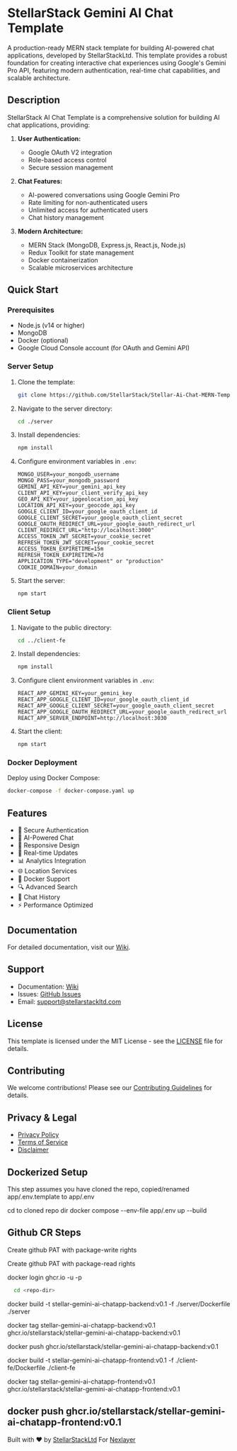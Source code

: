 # StellarStack Gemini AI Chat Template

A production-ready MERN stack template for building AI-powered chat applications, developed by StellarStackLtd. This template provides a robust foundation for creating interactive chat experiences using Google's Gemini Pro API, featuring modern authentication, real-time chat capabilities, and scalable architecture.

## Description

StellarStack AI Chat Template is a comprehensive solution for building AI chat applications, providing:

1. **User Authentication:**
   - Google OAuth V2 integration
   - Role-based access control
   - Secure session management

2. **Chat Features:**
   - AI-powered conversations using Google Gemini Pro
   - Rate limiting for non-authenticated users
   - Unlimited access for authenticated users
   - Chat history management

3. **Modern Architecture:**
   - MERN Stack (MongoDB, Express.js, React.js, Node.js)
   - Redux Toolkit for state management
   - Docker containerization
   - Scalable microservices architecture

## Quick Start

### Prerequisites

- Node.js (v14 or higher)
- MongoDB
- Docker (optional)
- Google Cloud Console account (for OAuth and Gemini API)

### Server Setup

1. Clone the template:

   ```bash
   git clone https://github.com/StellarStack/Stellar-Ai-Chat-MERN-Template.git
   ```

2. Navigate to the server directory:

   ```bash
   cd ./server
   ```

3. Install dependencies:

   ```bash
   npm install
   ```

4. Configure environment variables in `.env`:

   ```
   MONGO_USER=your_mongodb_username
   MONGO_PASS=your_mongodb_password
   GEMINI_API_KEY=your_gemini_api_key
   CLIENT_API_KEY=your_client_verify_api_key
   GEO_API_KEY=your_ipgeolocation_api_key
   LOCATION_API_KEY=your_geocode_api_key
   GOOGLE_CLIENT_ID=your_google_oauth_client_id
   GOOGLE_CLIENT_SECRET=your_google_oauth_client_secret
   GOOGLE_OAUTH_REDIRECT_URL=your_google_oauth_redirect_url
   CLIENT_REDIRECT_URL="http://localhost:3000"
   ACCESS_TOKEN_JWT_SECRET=your_cookie_secret
   REFRESH_TOKEN_JWT_SECRET=your_cookie_secret
   ACCESS_TOKEN_EXPIRETIME=15m
   REFRESH_TOKEN_EXPIRETIME=7d
   APPLICATION_TYPE="development" or "production"
   COOKIE_DOMAIN=your_domain
   ```

5. Start the server:

   ```bash
   npm start
   ```

### Client Setup

1. Navigate to the public directory:

   ```bash
   cd ../client-fe
   ```

2. Install dependencies:

   ```bash
   npm install
   ```

3. Configure client environment variables in `.env`:

   ```
   REACT_APP_GEMINI_KEY=your_gemini_key
   REACT_APP_GOOGLE_CLIENT_ID=your_google_oauth_client_id
   REACT_APP_GOOGLE_CLIENT_SECRET=your_google_oauth_client_secret
   REACT_APP_GOOGLE_OAUTH_REDIRECT_URL=your_google_oauth_redirect_url
   REACT_APP_SERVER_ENDPOINT=http://localhost:3030
   ```

4. Start the client:

   ```bash
   npm start
   ```

### Docker Deployment

Deploy using Docker Compose:

```bash
docker-compose -f docker-compose.yaml up
```

## Features

- 🔐 Secure Authentication
- 🤖 AI-Powered Chat
- 📱 Responsive Design
- 🔄 Real-time Updates
- 📊 Analytics Integration
- 🌐 Location Services
- 🐳 Docker Support
- 🔍 Advanced Search
- 📝 Chat History
- ⚡ Performance Optimized

## Documentation

For detailed documentation, visit our [Wiki](https://github.com/StellarStack/Stellar-Ai-Chat-MERN-Template/wiki).

## Support

- Documentation: [Wiki](https://github.com/StellarStack/Stellar-Ai-Chat-MERN-Template/wiki)
- Issues: [GitHub Issues](https://github.com/StellarStack/Stellar-Ai-Chat-MERN-Template/issues)
- Email: support@stellarstackltd.com

## License

This template is licensed under the MIT License - see the [LICENSE](LICENSE) file for details.

## Contributing

We welcome contributions! Please see our [Contributing Guidelines](CONTRIBUTING.md) for details.

## Privacy & Legal

- [Privacy Policy](PRIVACY-POLICY.md)
- [Terms of Service](TERMS.md)
- [Disclaimer](DISCLAIMER.md)

## Dockerized Setup
This step assumes you have cloned the repo, copied/renamed app/.env.template to app/.env

cd to cloned repo dir
docker compose --env-file app/.env up --build

## Github CR Steps
Create github PAT with package-write rights

Create github PAT with package-read rights

docker login ghcr.io -u <github-username> -p <PAT-GithubWritePriviliges>

 ```bash
   cd <repo-dir>
   ```

docker build -t stellar-gemini-ai-chatapp-backend:v0.1    -f ./server/Dockerfile ./server

docker tag stellar-gemini-ai-chatapp-backend:v0.1    ghcr.io/stellarstack/stellar-gemini-ai-chatapp-backend:v0.1

docker push ghcr.io/stellarstack/stellar-gemini-ai-chatapp-backend:v0.1

docker build -t stellar-gemini-ai-chatapp-frontend:v0.1    -f ./client-fe/Dockerfile ./client-fe

docker tag stellar-gemini-ai-chatapp-frontend:v0.1    ghcr.io/stellarstack/stellar-gemini-ai-chatapp-frontend:v0.1

docker push ghcr.io/stellarstack/stellar-gemini-ai-chatapp-frontend:v0.1
---

Built with ❤️ by [StellarStackLtd](https://stellarstackltd.com) For [Nexlayer](https://nexlayer.com)
